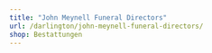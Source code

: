 ```yaml
---
title: "John Meynell Funeral Directors"
url: /darlington/john-meynell-funeral-directors/
shop: Bestattungen
---
```

